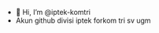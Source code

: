 - 👋 Hi, I’m @iptek-komtri
- Akun github divisi iptek forkom tri sv ugm


<!---
iptek-komtri/iptek-komtri is a ✨ special ✨ repository because its `README.md` (this file) appears on your GitHub profile.
You can click the Preview link to take a look at your changes.

- 👀 I’m interested in ...
- 🌱 I’m currently learning ...
- 💞️ I’m looking to collaborate on ...
- 📫 How to reach me ...
--->

